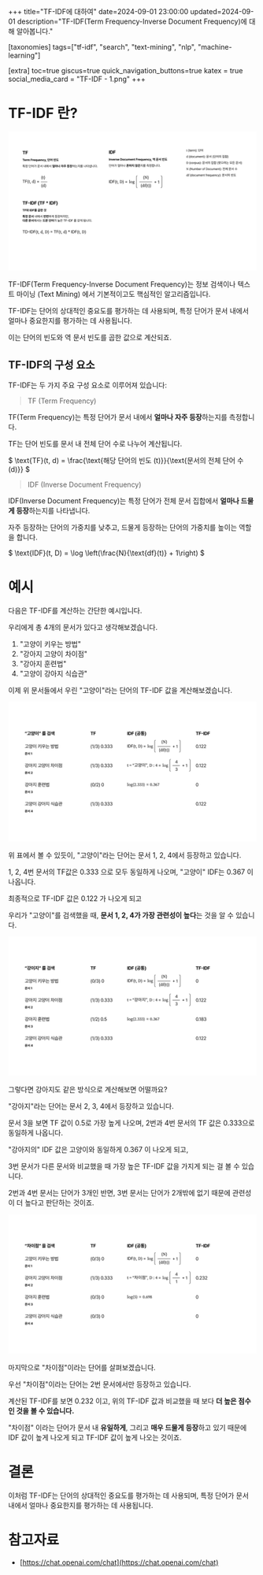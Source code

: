 +++
title="TF-IDF에 대하여"
date=2024-09-01 23:00:00
updated=2024-09-01
description="TF-IDF(Term Frequency-Inverse Document Frequency)에 대해 알아봅니다."

[taxonomies]
tags=["tf-idf", "search", "text-mining", "nlp", "machine-learning"]

[extra]
toc=true
giscus=true
quick_navigation_buttons=true
katex = true
social_media_card = "TF-IDF - 1.png"
+++

# TF-IDF 란?

![TF-IDF?](<TF-IDF - 1.png>)

TF-IDF(Term Frequency-Inverse Document Frequency)는 정보 검색이나 텍스트 마이닝 (Text Mining) 에서 기본적이고도 핵심적인 알고리즘입니다.

TF-IDF는 단어의 상대적인 중요도를 평가하는 데 사용되며, 특정 단어가 문서 내에서 얼마나 중요한지를 평가하는 데 사용됩니다. 

이는 단어의 빈도와 역 문서 빈도를 곱한 값으로 계산되죠.

## TF-IDF의 구성 요소

TF-IDF는 두 가지 주요 구성 요소로 이루어져 있습니다:

> TF (Term Frequency)

TF(Term Frequency)는 특정 단어가 문서 내에서 **얼마나 자주 등장**하는지를 측정합니다. 

TF는 단어 빈도를 문서 내 전체 단어 수로 나누어 계산됩니다.

$ \text{TF}(t, d) = \frac{\text{해당 단어의 빈도 (t)}}{\text{문서의 전체 단어 수 (d)}} $

> IDF (Inverse Document Frequency)

IDF(Inverse Document Frequency)는 특정 단어가 전체 문서 집합에서 **얼마나 드물게 등장**하는지를 나타냅니다. 

자주 등장하는 단어의 가중치를 낮추고, 드물게 등장하는 단어의 가중치를 높이는 역할을 합니다.

$ \text{IDF}(t, D) = \log \left(\frac{N}{\text{df}(t)} + 1\right) $

# 예시

다음은 TF-IDF를 계산하는 간단한 예시입니다.

우리에게 총 4개의 문서가 있다고 생각해보겠습니다.

1. "고양이 키우는 방법"
2. "강아지 고양이 차이점"
3. "강아지 훈련법"
4. "고양이 강아지 식습관"

이제 위 문서들에서 우린 "고양이"라는 단어의 TF-IDF 값을 계산해보겠습니다.

![TF-IDF ](<TF-IDF - 2.png>)

위 표에서 볼 수 있듯이, "고양이"라는 단어는 문서 1, 2, 4에서 등장하고 있습니다.

1, 2, 4번 문서의 TF값은 0.333 으로 모두 동일하게 나오며, "고양이" IDF는 0.367 이 나옵니다.

최종적으로 TF-IDF 값은 0.122 가 나오게 되고

우리가 "고양이"를 검색했을 때, **문서 1, 2, 4가 가장 관련성이 높다**는 것을 알 수 있습니다.

![TF-IDF ](<TF-IDF - 3.png>)

그렇다면 강아지도 같은 방식으로 계산해보면 어떨까요?

"강아지"라는 단어는 문서 2, 3, 4에서 등장하고 있습니다.

문서 3을 보면 TF 값이 0.5로 가장 높게 나오며, 2번과 4번 문서의 TF 값은 0.333으로 동일하게 나옵니다.

"강아지의" IDF 값은 고양이와 동일하게 0.367 이 나오게 되고, 

3번 문서가 다른 문서와 비교했을 때 가장 높은 TF-IDF 값을 가지게 되는 걸 볼 수 있습니다.

2번과 4번 문서는 단어가 3개인 반면, 3번 문서는 단어가 2개밖에 없기 때문에 관련성이 더 높다고 판단하는 것이죠.

![TF-IDF ](<TF-IDF - 4.png>)

마지막으로 "차이점"이라는 단어를 살펴보겠습니다.

우선 "차이점"이라는 단어는 2번 문서에서만 등장하고 있습니다.

계산된 TF-IDF를 보면 0.232 이고, 위의 TF-IDF 값과 비교했을 때 보다 **더 높은 점수인 것을 볼 수 있습니다.**

"차이점" 이라는 단어가 문서 내 **유일하게**, 그리고 **매우 드물게 등장**하고 있기 때문에 IDF 값이 높게 나오게 되고 TF-IDF 값이 높게 나오는 것이죠.

# 결론

이처럼 TF-IDF는 단어의 상대적인 중요도를 평가하는 데 사용되며, 특정 단어가 문서 내에서 얼마나 중요한지를 평가하는 데 사용됩니다.

# 참고자료

- [https://chat.openai.com/chat](https://chat.openai.com/chat)